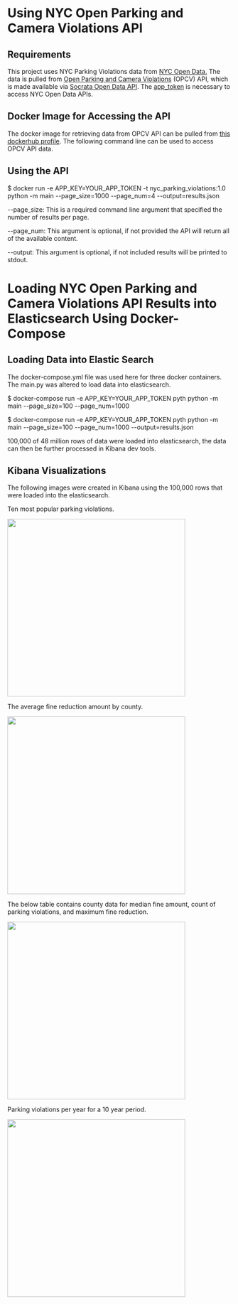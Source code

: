 # Using NYC Open Parking and Camera Violations API

## Requirements

This project uses NYC Parking Violations data from [NYC Open Data.](https://opendata.cityofnewyork.us/)
The data is pulled from [Open Parking and Camera Violations](https://dev.socrata.com/foundry/data.cityofnewyork.us/nc67-uf89) (OPCV) API, which is made available via 
[Socrata Open Data API](https://dev.socrata.com/). The [app_token](https://data.cityofnewyork.us/login) is necessary to access NYC Open Data APIs.

## Docker Image for Accessing the API

The docker image for retrieving data from OPCV API can be pulled from [this dockerhub profile](https://hub.docker.com/u/asyakhleborodova). The following command line can be used to access OPCV API data.

## Using the API 

$ docker run -e APP_KEY=YOUR_APP_TOKEN -t nyc_parking_violations:1.0 python -m main --page_size=1000 --page_num=4 --output=results.json

--page_size: This is a required command line argument that specified the number of results per page.

--page_num: This argument is optional, if not provided the API will return all of the
available content. 

--output: This argument is optional, if not included results will be printed to stdout. 

# Loading NYC Open Parking and Camera Violations API Results into Elasticsearch Using Docker-Compose

## Loading Data into Elastic Search

The docker-compose.yml file was used here for three docker containers. The main.py was altered to load data into elasticsearch. 

$ docker-compose run -e APP_KEY=YOUR_APP_TOKEN pyth python -m main --page_size=100 --page_num=1000

$ docker-compose run -e APP_KEY=YOUR_APP_TOKEN pyth python -m main --page_size=100 --page_num=1000 --output=results.json

100,000 of 48 million rows of data were loaded into elasticsearch, the data can then be further processed in Kibana dev tools.

## Kibana Visualizations

The following images were created in Kibana using the 100,000 rows that were loaded into the elasticsearch. 

Ten most popular parking violations.

<img src="/popular_violations.png" width="400">

The average fine reduction amount by county.

<img src="/average_reduction_by_county" width="400">

The below table contains county data for median fine amount, count of parking violations, and maximum fine reduction.

<img src="/table_by_county.png" width="400">

Parking violations per year for a 10 year period. 

<img src="/violations_by_year.png" width="400">


